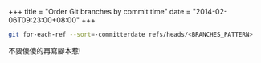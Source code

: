 +++
title = "Order Git branches by commit time"
date = "2014-02-06T09:23:00+08:00"
+++
```bash
git for-each-ref --sort=-committerdate refs/heads/<BRANCHES_PATTERN>
```

不要傻傻的再寫腳本惹!
<!--more-->
